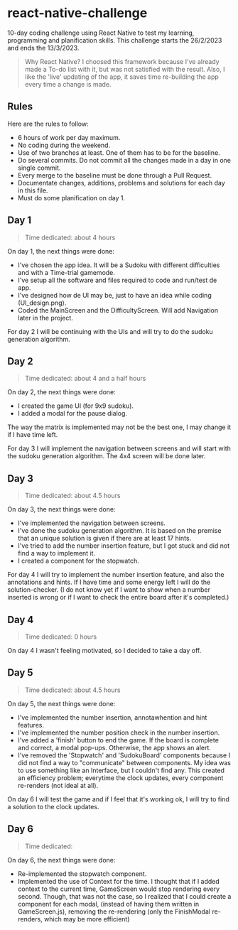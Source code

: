 # react-native-challenge
10-day coding challenge using React Native to test my learning, programming and planification skills. This challenge starts the 26/2/2023 and ends the 13/3/2023.
> Why React Native?
> I choosed this framework because I've already made a To-do list with it, but was not satisfied with the result. Also, I like the 'live' updating of the app, it saves time re-building the app every time a change is made.

## Rules
Here are the rules to follow:
- 6 hours of work per day maximum.
- No coding during the weekend.
- Use of two branches at least. One of them has to be for the baseline.
- Do several commits. Do not commit all the changes made in a day in one single commit.
- Every merge to the baseline must be done through a Pull Request.
- Documentate changes, additions, problems and solutions for each day in this file.
- Must do some planification on day 1.

## Day 1
> Time dedicated: about 4 hours

On day 1, the next things were done:
- I've chosen the app idea. It will be a Sudoku with different difficulties and with a Time-trial gamemode.
- I've setup all the software and files required to code and run/test de app.
- I've designed how de UI may be, just to have an idea while coding (UI_design.png).
- Coded the MainScreen and the DifficultyScreen. Will add Navigation later in the project.

For day 2 I will be continuing with the UIs and will try to do the sudoku generation algorithm.

## Day 2
> Time dedicated: about 4 and a half hours

On day 2, the next things were done:
- I created the game UI (for 9x9 sudoku).
- I added a modal for the pause dialog.

The way the matrix is implemented may not be the best one, I may change it if I have time left.

For day 3 I will implement the navigation between screens and will start with the sudoku generation algorithm. The 4x4 screen will be done later.

## Day 3
> Time dedicated: about 4.5 hours

On day 3, the next things were done:
- I've implemented the navigation between screens.
- I've done the sudoku generation algorithm. It is based on the premise that an unique solution is given if there are at least 17 hints.
- I've tried to add the number insertion feature, but I got stuck and did not find a way to implement it.
- I created a component for the stopwatch.

For day 4 I will try to implement the number insertion feature, and also the annotations and hints. If I have time and some energy left I will do the solution-checker. (I do not know yet if I want to show when a number inserted is wrong or if I want to check the entire board after it's completed.)

## Day 4
> Time dedicated: 0 hours

On day 4 I wasn't feeling motivated, so I decided to take a day off.

## Day 5
> Time dedicated: about 4.5 hours

On day 5, the next things were done:
- I've implemented the number insertion, annotawhention and hint features.
- I've implemented the number position check in the number insertion.
- I've added a 'finish' button to end the game. If the board is complete and correct, a modal pop-ups. Otherwise, the app shows an alert.
- I've removed the 'Stopwatch' and 'SudokuBoard' components because I did not find a way to "communicate" between components. My idea was to use something like an Interface, but I couldn't find any. This created an efficiency problem; everytime the clock updates, every component re-renders (not ideal at all).

On day 6 I will test the game and if I feel that it's working ok, I will try to find a solution to the clock updates.

## Day 6
> Time dedicated:

On day 6, the next things were done:
- Re-implemented the stopwatch component.
- Implemented the use of Context for the time. I thought that if I added context to the current time, GameScreen would stop rendering every second. Though, that was not the case, so I realized that I could create a component for each modal, (instead of having them written in GameScreen.js), removing the re-rendering (only the FinishModal re-renders, which may be more efficient)
